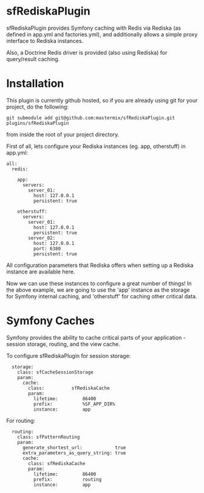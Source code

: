 sfRediskaPlugin
============
 
sfRediskaPlugin provides Symfony caching with Redis via Rediska (as defined in app.yml and factories.yml), and additionally allows a simple proxy interface to Rediska instances.
 
Also, a Doctrine Redis driver is provided (also using Rediska) for query/result caching.

Installation
========

This plugin is currently github hosted, so if you are already using git for your project, do the following:

`git submodule add git@github.com:mastermix/sfRediskaPlugin.git plugins/sfRediskaPlugin`

from inside the root of your project directory.

First of all, lets configure your Rediska instances (eg. app, otherstuff) in app.yml:

    all:
      redis:

        app:
          servers:
            server_01:
              host: 127.0.0.1
              persistent: true 
    
        otherstuff: 
          servers:
            server_01:
              host: 127.0.0.1
              persistent: true          
            server_02:
              host: 127.0.0.1
              port: 6380
              persistent: true  

All configuration parameters that Rediska offers when setting up a Rediska instance are available here.

Now we can use these instances to configure a great number of things!
In the above example, we are going to use the 'app' instance as the storage for Symfony internal caching, and 'otherstuff' for caching other critical data.

Symfony Caches
============
Symfony provides the ability to cache critical parts of your application - session storage, routing, and the view cache.

To configure sfRediskaPlugin for session storage:

      storage:
        class: sfCacheSessionStorage
        param:
          cache:
            class:			sfRediskaCache        
            param:
              lifetime:			86400
              prefix:			%SF_APP_DIR%
              instance:			app

For routing:

      routing:
        class: sfPatternRouting
        param:
          generate_shortest_url:            true
          extra_parameters_as_query_string: true
          cache: 
            class: sfRediskaCache
            param:
              lifetime:			86400
              prefix:			routing
              instance:			app      
